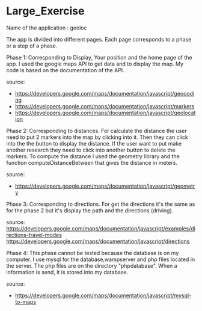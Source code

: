 # Large_Exercise
Name of the application : geoloc

The app is divided into different pages. Each page corresponds to a phase or a step of a phase.

Phase 1: Corresponding to Display, Your position and the home page of the app. I used the google maps API to get data and to display the map. My code is based on the documentation of the API.

source:

- https://developers.google.com/maps/documentation/javascript/geocoding
- https://developers.google.com/maps/documentation/javascript/markers 
- https://developers.google.com/maps/documentation/javascript/geolocation

Phase 2: Corresponding to distances. For calculate the distance the user need to put 2 markers into the map by clicking into it. Then they can click into the the button to display the distance. If the user want to put make another research they need to click into another button to delete the markers. To compute the distance I used the geometry library and the function computeDistanceBetween that gives the distance in meters.

source:
- https://developers.google.com/maps/documentation/javascript/geometry

Phase 3: Corresponding to directions. For get the directions it's the same as for the phase 2 but it's display the path and the directions (driving).

source:
https://developers.google.com/maps/documentation/javascript/examples/directions-travel-modes
https://developers.google.com/maps/documentation/javascript/directions

Phase 4: This phase cannot be tested because the database is on my computer. I use mysql for the database,wampserver and php files located in the server. The php files are on the directory "phpdatabase". 
When a information is send, it is stored into my database.

source:
- https://developers.google.com/maps/documentation/javascript/mysql-to-maps


